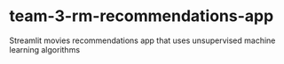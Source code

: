# team-3-rm-recommendations-app
Streamlit movies recommendations app that uses unsupervised machine learning algorithms
